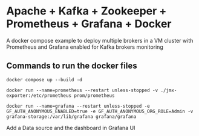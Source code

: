 # Apache + Kafka + Zookeeper + Prometheus + Grafana + Docker
A docker compose example to deploy multiple brokers in a VM cluster with Prometheus and Grafana enabled for Kafka brokers monitoring

## Commands to run the docker files

```
docker compose up --build -d

docker run --name=prometheus --restart unless-stopped -v ./jmx-exporter:/etc/prometheus prom/prometheus

docker run --name=grafana --restart unless-stopped -e GF_AUTH_ANONYMOUS_ENABLED=true -e GF_AUTH_ANONYMOUS_ORG_ROLE=Admin -v grafana-storage:/var/lib/grafana grafana/grafana
```

Add a Data source and the dashboard in Grafana UI
